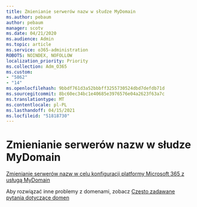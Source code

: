 ```yaml
---
title: Zmienianie serwerów nazw w słudze MyDomain
ms.author: pebaum
author: pebaum
manager: scotv
ms.date: 04/21/2020
ms.audience: Admin
ms.topic: article
ms.service: o365-administration
ROBOTS: NOINDEX, NOFOLLOW
localization_priority: Priority
ms.collection: Adm_O365
ms.custom:
- "5862"
- "14"
ms.openlocfilehash: 9bbdf761d3a52bbbff3255730524dbd7defdb71d
ms.sourcegitcommit: 8bc60ec34bc1e40685e3976576e04a2623f63a7c
ms.translationtype: MT
ms.contentlocale: pl-PL
ms.lasthandoff: 04/15/2021
ms.locfileid: "51818730"
---
```

# <a name="change-nameservers-at-mydomain"></a>Zmienianie serwerów nazw w słudze MyDomain

[Zmienianie serwerów nazw w celu konfiguracji platformy Microsoft 365 z usługą MyDomain](https://docs.microsoft.com/microsoft-365/admin/dns/change-nameservers-at-mydomain?view=o365-worldwide)

Aby rozwiązać inne problemy z domenami, zobacz [Często zadawane pytania dotyczące domen](https://docs.microsoft.com/microsoft-365/admin/setup/domains-faq?view=o365-worldwide)